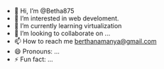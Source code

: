 - 👋 Hi, I’m @Betha875
- 👀 I’m interested in web develoment.
- 🌱 I’m currently learning virtualization
- 💞️ I’m looking to collaborate on ...
- 📫 How to reach me berthanamanya@gmail.com
- 😄 Pronouns: ...
- ⚡ Fun fact: ...

<!---
Betha875/Betha875 is a ✨ special ✨ repository because its `README.md` (this file) appears on your GitHub profile.
You can click the Preview link to take a look at your changes.
--->
